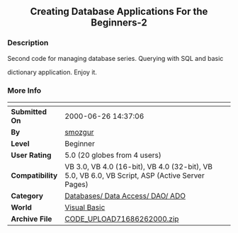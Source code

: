 ﻿<div align="center">

## Creating Database Applications For the Beginners\-2


</div>

### Description

Second code for managing database series. Querying with SQL and basic

dictionary application. Enjoy it.
 
### More Info
 


<span>             |<span>
---                |---
**Submitted On**   |2000-06-26 14:37:06
**By**             |[smozgur](https://github.com/Planet-Source-Code/PSCIndex/blob/master/ByAuthor/smozgur.md)
**Level**          |Beginner
**User Rating**    |5.0 (20 globes from 4 users)
**Compatibility**  |VB 3\.0, VB 4\.0 \(16\-bit\), VB 4\.0 \(32\-bit\), VB 5\.0, VB 6\.0, VB Script, ASP \(Active Server Pages\) 
**Category**       |[Databases/ Data Access/ DAO/ ADO](https://github.com/Planet-Source-Code/PSCIndex/blob/master/ByCategory/databases-data-access-dao-ado__1-6.md)
**World**          |[Visual Basic](https://github.com/Planet-Source-Code/PSCIndex/blob/master/ByWorld/visual-basic.md)
**Archive File**   |[CODE\_UPLOAD71686262000\.zip](https://github.com/Planet-Source-Code/smozgur-creating-database-applications-for-the-beginners-2__1-4749/archive/master.zip)








